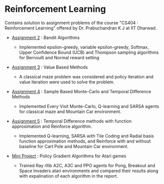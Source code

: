 # Reinforcement Learning 
Contains solution to assignment problems of the course "CS404 : Reinforcement Learning" offered by Dr. Prabuchandran K J at IIT Dharwad.

* [Assignment 2](https://github.com/JS2498/RL_Lab/tree/main/Assignment_2) : Bandit Algorithms
  * Implemented epsilon-greedy, variable epsilon-greedy, Softmax, Upper Confidence Bound (UCB) and Thompson sampling algorithms for Bernoulli and Normal reward setting

* [Assignment 3](https://github.com/JS2498/RL_Lab/tree/main/Assignment3) : Value Based Methods
  * A classical maze problem was considered and policy iteration and value iteration were used to solve the problem.

* [Assignment 4](https://github.com/JS2498/RL_Lab/tree/main/Assignment_4) : Sample Based Monte-Carlo and Temporal Difference Methods
  * Implemented Every Visit Monte-Carlo, Q-learning and SARSA agents for classical maze and Mountain Car environment.

* [Assignment 5](https://github.com/JS2498/RL_Lab/tree/main/Assignment_5) : Temporal Difference methods with function approximation and Reinforce algorithm.
  * Implemented Q-learning, SARSA with Tile Coding and Radial basis function approximation methods, and Reinforce with and without baseline for Cart Pole and Mountain Car environment.

* [Mini Project](https://github.com/JS2498/RL_Lab/tree/main/Mini_project) : Policy Gradient Algorithms for Atari games
  * Trained Ray rllib A2C, A3C and PPO agents for Pong, Breakout and Space Invaders atari environments and compared their results along with expalination of each algorithm in the report.



